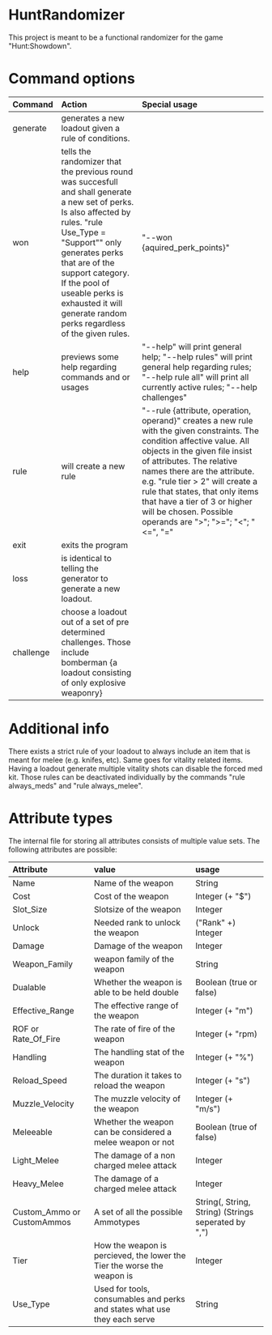 # HuntRandomizer

This project is meant to be a functional randomizer for the game "Hunt:Showdown".

# Command options #

Command | Action | Special usage
| :--- | :--- | :---
generate | generates a new loadout given a rule of conditions. |
won | tells the randomizer that the previous round was succesfull and shall generate a new set of perks. Is also affected by rules. "rule Use_Type = "Support"" only generates perks that are of the support category. If the pool of useable perks is exhausted it will generate random perks regardless of the given rules. | "--won {aquired_perk_points}"
help | previews some help regarding commands and or usages | "--help" will print general help; "--help rules" will print general help regarding rules; "--help rule all" will print all currently active rules; "--help challenges" 
rule | will create a new rule | "--rule {attribute, operation, operand}" creates a new rule with the given constraints. The condition affective value. All objects in the given file insist of attributes. The relative names there are the attribute. e.g. "rule tier > 2" will create a rule that states, that only items that have a tier of 3 or higher will be chosen. Possible operands are ">"; ">="; "<"; "<=", "="
exit | exits the program
loss | is identical to telling the generator to generate a new loadout. 
challenge | choose a loadout out of a set of pre determined challenges. Those include bomberman {a loadout consisting of only explosive weaponry}

# Additional info #

There exists a strict rule of your loadout to always include an item that is meant for melee (e.g. knifes, etc). Same goes for vitality related items. Having a loadout generate multiple vitality shots can disable the forced med kit.
Those rules can be deactivated individually by the commands "rule always_meds" and "rule always_melee".

# Attribute types #

The internal file for storing all attributes consists of multiple value sets. The following attributes are possible:

Attribute | value | usage
| :--- | :--- | :---
Name | Name of the weapon | String
Cost | Cost of the weapon | Integer (+ "$") 
Slot_Size | Slotsize of the weapon | Integer
Unlock | Needed rank to unlock the weapon | ("Rank" +) Integer
Damage | Damage of the weapon | Integer
Weapon_Family | weapon family of the weapon | String
Dualable | Whether the weapon is able to be held double | Boolean (true or false)
Effective_Range | The effective range of the weapon | Integer (+ "m")
ROF or Rate_Of_Fire | The rate of fire of the weapon | Integer (+ "rpm)
Handling | The handling stat of the weapon | Integer (+ "%")
Reload_Speed | The duration it takes to reload the weapon | Integer (+ "s")
Muzzle_Velocity | The muzzle velocity of the weapon | Integer (+ "m/s")
Meleeable | Whether the weapon can be considered a melee weapon or not | Boolean (true of false)
Light_Melee | The damage of a non charged melee attack | Integer
Heavy_Melee | The damage of a charged melee attack | Integer
Custom_Ammo or CustomAmmos | A set of all the possible Ammotypes | String(, String, String) (Strings seperated by ",")
Tier | How the weapon is percieved, the lower the Tier the worse the weapon is | Integer
Use_Type | Used for tools, consumables and perks and states what use they each serve | String
